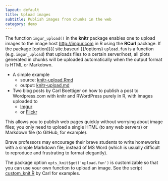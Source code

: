 ```yaml
---
layout: default
title: Upload images
subtitle: Publish images from chunks in the web
category: demo
---
```


The function `imgur_upload()` in the **knitr** package enables one to upload images to the image host <http://imgur.com> in R using the **RCurl** package. If the package [option]({{ site.baseurl }}/options) `upload.fun` is a function (e.g. `imgur_upload`) that uploads files to a certain server/host, all plots generated in chunks will be uploaded automatically when the output format is HTML or Markdown.

- A simple example
  - source: [knitr-upload.Rmd](https://github.com/yihui/knitr-examples/blob/master/010-upload.Rmd)
  - output: [knitr-upload.md](https://github.com/yihui/knitr-examples/blob/master/010-upload.md)
- Two blog posts by Carl Boettiger on how to publish a post to Wordpress.com with knitr and RWordPress purely in R, with images uploaded to
  - [Imgur](http://www.carlboettiger.info/archives/3974) 
  - or [Flickr](http://www.carlboettiger.info/archives/3988)

This allows you to publish web pages quickly without worrying about image files; you only need to upload a single HTML (to any web servers) or Markdown file (to GitHub, for example).

Brave professors may encourage their brave students to write homeworks with a simple Markdown file, instead of MS Word (which is usually difficult to reproduce and frustrating to format elegantly).

The package option `opts_knit$get('upload.fun')` is customizable so that you can use your own function to upload an image. See the script [custom_knit.R](https://github.com/cboettig/socialR/blob/master/R/custom_knit.R) by Carl for examples.

